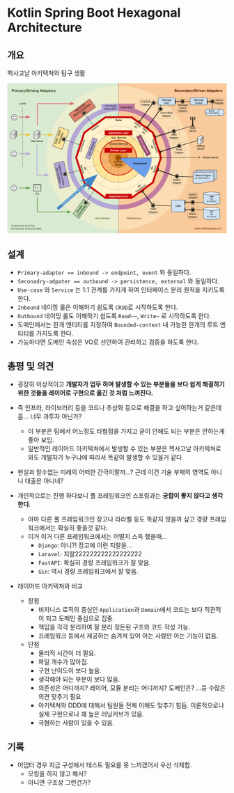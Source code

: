 # Kotlin Spring Boot Hexagonal Architecture

## 개요

헥사고날 아키텍쳐와 탐구 생활

![hexagonal-architecture.png](doc/.image/hexagonal-architecture.png)

## 설계

* `Primary-adapter == inbound -> endpoint, event` 와 동일하다.
* `Seconadry-adpater == outbound -> persistence, external` 와 동일하다.
* `Use-case` 와 `Service` 는 1:1 관계를 가지게 하여 인터페이스 분리 원칙을 지키도록 한다.
* `Inbound` 네이밍 룰은 이해하기 쉽도록 `CRUD`로 시작하도록 한다.
* `Outbound` 네이밍 룰도 이해하기 쉽도록 `Read~~`, `Write~` 로 시작하도록 한다.
* 도메인에서는 한개 엔티티를 지정하여 `Bounded-context` 내 가능한 한개의 루트 엔티티를 가지도록 한다.
* 가능하다면 도메인 속성은 VO로 선언하여 관리하고 검증을 하도록 한다.

## 총평 및 의견

* 굉장히 이상적이고 **개발자가 업무 하며 발생할 수 있는 부분들을 보다 쉽게 해결하기 위한 것들을 레이어로 구현으로 옮긴 것 처럼 느껴진다.**
* 즉 인프라, 라이브러리 등을 코드나 추상화 등으로 해결을 하고 싶어하는거 같은데 흠... 너무 과투자 아닌가?
    * 이 부분은 팀에서 어느정도 타협점을 가지고 굳이 안해도 되는 부분은 안하는게 좋아 보임.
    * 일반적인 레이어드 아키텍쳐에서 발생할 수 있는 부분은 헥사고날 아키텍쳐로 와도 개발자가 누구냐에 따라서 똑같이 발생할 수 있을거 같다.
* 현실과 알수없는 미래의 어떠한 간극이랄까...? 근데 이건 기술 부채의 영역도 아니니 대출은 아니네?
* 개인적으로는 진행 하다보니 풀 프레임워크인 스프링과는 **궁합이 좋지 않다고 생각한다**.
    * 아마 다른 풀 프레임워크인 장고나 라라벨 등도 똑같지 않을까 싶고 경량 프레임워크에서는 확실히 좋을것 같다.
    * 이거 이거 다른 프레임워크에서는 어떨지 스윽 했을때...
        * `Django`: 아니?! 장고에 이런 지랄을...
        * `Laravel`: 지랄222222222222222222
        * `FastAPI`: 확실히 경량 프레임워크가 잘 맞음.
        * `Gin`: 역시 경량 프레임워크에서 잘 맞음.

* 레이어드 아키텍쳐와 비교
    * 장점
        * 비지니스 로직의 중심인 `Application`과 `Domain`에서 코드는 보다 직관적이 되고 도메인 중심으로 집중.
        * 책임을 각각 분리하여 잘 분리 정돈된 구조와 코드 작성 가능.
        * 프레임워크 등에서 제공하는 숨겨져 있어 아는 사람만 아는 기능이 없음.
    * 단점
        * 물리적 시간이 더 필요.
        * 파일 개수가 많아짐.
        * 구현 난이도이 보다 높음.
        * 생각해야 되는 부분이 보다 많음.
        * 의존성은 어디까지? 레이어, 모듈 분리는 어디까지? 도메인은? ...등 수많은 의견 맞추기 필요
        * 아키텍쳐와 DDD에 대해서 팀원들 전체 이해도 맞추기 힘듬. 이론적으로나 실제 구현으로나 꽤 높은 러닝커브가 있음.
        * 극혐하는 사람이 있을 수 있음.

## 기록

* 어댑터 경우 지금 구성에서 테스트 필요를 못 느끼겠어서 우선 삭제함.
    * 모킹을 하지 않고 해서?
    * 아니면 구조상 그런건가?